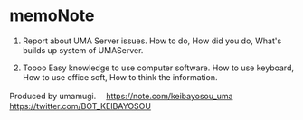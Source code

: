 # memoNote
1. Report about UMA Server issues.
  How to do,
  How did you do,
  What's builds up system of UMAServer.

2. Toooo Easy knowledge to use computer software.
  How to use keyboard,
  How to use office soft,
  How to think the information.

Produced by umamugi.
  　https://note.com/keibayosou_uma
  　https://twitter.com/BOT_KEIBAYOSOU
